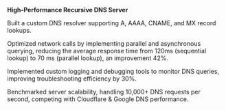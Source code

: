 **High-Performance Recursive DNS Server**

Built a custom DNS resolver supporting A, AAAA, CNAME, and MX record lookups.

Optimized network calls by implementing parallel and asynchronous querying, reducing the average response time from
120ms (sequential lookup) to 70 ms (parallel lookup), an improvement 42%.

Implemented custom logging and debugging tools to monitor DNS queries, improving troubleshooting efficiency by 30%.

Benchmarked server scalability, handling 10,000+ DNS requests per second, competing with Cloudflare & Google DNS
performance.
